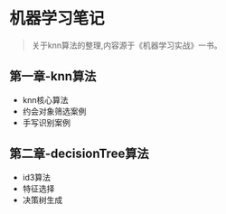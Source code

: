 # 机器学习笔记
>关于knn算法的整理,内容源于《机器学习实战》一书。

## 第一章-knn算法
* knn核心算法
* 约会对象筛选案例
* 手写识别案例

## 第二章-decisionTree算法
* id3算法
* 特征选择
* 决策树生成
